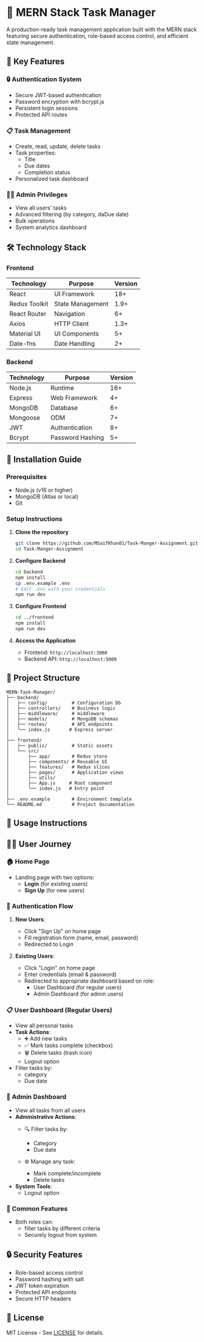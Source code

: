 
# 🚀 MERN Stack Task Manager



A production-ready task management application built with the MERN stack featuring secure authentication, role-based access control, and efficient state management.

## 🌟 Key Features

### 🔒 Authentication System
- Secure JWT-based authentication
- Password encryption with bcrypt.js
- Persistent login sessions
- Protected API routes

### 📋 Task Management
- Create, read, update, delete tasks
- Task properties:
  - Title 
  - Due dates 
  - Completion status
- Personalized task dashboard

### 👨‍💻 Admin Privileges
- View all users' tasks
- Advanced filtering (by category, daDue date)
- Bulk operations
- System analytics dashboard

## 🛠 Technology Stack

### Frontend
| Technology | Purpose | Version |
|------------|---------|---------|
| React | UI Framework | 18+ |
| Redux Toolkit | State Management | 1.9+ |
| React Router | Navigation | 6+ |
| Axios | HTTP Client | 1.3+ |
| Material UI | UI Components | 5+ |
| Date-fns | Date Handling | 2+ |

### Backend
| Technology | Purpose | Version |
|------------|---------|---------|
| Node.js | Runtime | 16+ |
| Express | Web Framework | 4+ |
| MongoDB | Database | 6+ |
| Mongoose | ODM | 7+ |
| JWT | Authentication | 8+ |
| Bcrypt | Password Hashing | 5+ |

## 🚀 Installation Guide

### Prerequisites
- Node.js (v16 or higher)
- MongoDB (Atlas or local)
- Git

### Setup Instructions

1. **Clone the repository**
   ```bash
   git clone https://github.com/MSaifKhan01/Task-Manger-Assignment.git
   cd Task-Manger-Assignment
   ```

2. **Configure Backend**
   ```bash
   cd backend
   npm install
   cp .env.example .env
   # Edit .env with your credentials
   npm run dev
   ```

3. **Configure Frontend**
   ```bash
   cd ../frontend
   npm install
   npm run dev
   ```

4. **Access the Application**
   - Frontend: `http://localhost:3000`
   - Backend API: `http://localhost:5000`

## 📂 Project Structure

```
MERN-Task-Manager/
├── backend/
│   ├── config/         # Configuration Db
│   ├── controllers/    # Business logic
│   ├── middleware/     # middleware
│   ├── models/         # MongoDB schemas
│   ├── routes/         # API endpoints
│   └── index.js       # Express server
│
├── frontend/
│   ├── public/         # Static assets
│   └── src/
│       ├── app/        # Redux store
│       ├── components/ # Reusable UI
│       ├── features/   # Redux slices
│       ├── pages/      # Application views
│       ├── utils/ 
│       ├── App.js     # Root component
│       └── index.js   # Entry point
│
├── .env.example        # Environment template
└── README.md           # Project documentation
```

## 📝 Usage Instructions

## 👨‍💻 User Journey

### 🏠 Home Page
- Landing page with two options:
  - **Login** (for existing users)
  - **Sign Up** (for new users)

### 🔐 Authentication Flow
1. **New Users**:
   - Click "Sign Up" on home page
   - Fill registration form (name, email, password)
   - Redirected to Login

2. **Existing Users**:
   - Click "Login" on home page
   - Enter credentials (email & password)
   - Redirected to appropriate dashboard based on role:
     - User Dashboard (for regular users)
     - Admin Dashboard (for admin users)

### 📋 User Dashboard (Regular Users)
- View all personal tasks
- **Task Actions**:
  - ➕ Add new tasks
  - ✅ Mark tasks complete (checkbox)
  - 🗑️ Delete tasks (trash icon)
  -    Logout option
- Filter tasks by:
  - category 
  - Due date
 


### 👔 Admin Dashboard
- View all tasks from all users
- **Administrative Actions**:
  - 🔍 Filter tasks by:
  
    - Category
    -  Due date
  - ⚙️ Manage any task:
    - Mark complete/incomplete
    - Delete tasks
- **System Tools**:
  - Logout option

### 🔄 Common Features
- Both roles can:
  - filter tasks by different criteria
  - Securely logout from system

## 🔒 Security Features
- Role-based access control
- Password hashing with salt
- JWT token expiration
- Protected API endpoints
- Secure HTTP headers

## 📜 License
MIT License - See [LICENSE](LICENSE) for details.

